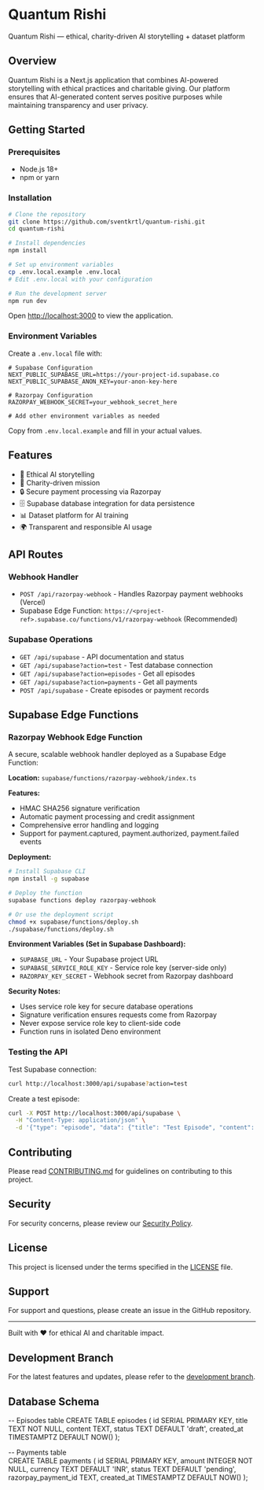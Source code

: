 # Quantum Rishi

Quantum Rishi — ethical, charity-driven AI storytelling + dataset platform

## Overview

Quantum Rishi is a Next.js application that combines AI-powered storytelling with ethical practices and charitable giving. Our platform ensures that AI-generated content serves positive purposes while maintaining transparency and user privacy.

## Getting Started

### Prerequisites
- Node.js 18+
- npm or yarn

### Installation

```bash
# Clone the repository
git clone https://github.com/sventkrtl/quantum-rishi.git
cd quantum-rishi

# Install dependencies
npm install

# Set up environment variables
cp .env.local.example .env.local
# Edit .env.local with your configuration

# Run the development server
npm run dev
```

Open [http://localhost:3000](http://localhost:3000) to view the application.

### Environment Variables

Create a `.env.local` file with:

```env
# Supabase Configuration
NEXT_PUBLIC_SUPABASE_URL=https://your-project-id.supabase.co
NEXT_PUBLIC_SUPABASE_ANON_KEY=your-anon-key-here

# Razorpay Configuration
RAZORPAY_WEBHOOK_SECRET=your_webhook_secret_here

# Add other environment variables as needed
```

Copy from `.env.local.example` and fill in your actual values.

## Features

- 🤖 Ethical AI storytelling
- 💝 Charity-driven mission
- 🔒 Secure payment processing via Razorpay
- 🗄️ Supabase database integration for data persistence
- 📊 Dataset platform for AI training
- 🌍 Transparent and responsible AI usage

## API Routes

### Webhook Handler
- `POST /api/razorpay-webhook` - Handles Razorpay payment webhooks (Vercel)
- Supabase Edge Function: `https://<project-ref>.supabase.co/functions/v1/razorpay-webhook` (Recommended)

### Supabase Operations
- `GET /api/supabase` - API documentation and status
- `GET /api/supabase?action=test` - Test database connection
- `GET /api/supabase?action=episodes` - Get all episodes
- `GET /api/supabase?action=payments` - Get all payments
- `POST /api/supabase` - Create episodes or payment records

## Supabase Edge Functions

### Razorpay Webhook Edge Function

A secure, scalable webhook handler deployed as a Supabase Edge Function:

**Location:** `supabase/functions/razorpay-webhook/index.ts`

**Features:**
- HMAC SHA256 signature verification
- Automatic payment processing and credit assignment
- Comprehensive error handling and logging
- Support for payment.captured, payment.authorized, payment.failed events

**Deployment:**
```bash
# Install Supabase CLI
npm install -g supabase

# Deploy the function
supabase functions deploy razorpay-webhook

# Or use the deployment script
chmod +x supabase/functions/deploy.sh
./supabase/functions/deploy.sh
```

**Environment Variables (Set in Supabase Dashboard):**
- `SUPABASE_URL` - Your Supabase project URL
- `SUPABASE_SERVICE_ROLE_KEY` - Service role key (server-side only)
- `RAZORPAY_KEY_SECRET` - Webhook secret from Razorpay dashboard

**Security Notes:**
- Uses service role key for secure database operations
- Signature verification ensures requests come from Razorpay
- Never expose service role key to client-side code
- Function runs in isolated Deno environment

### Testing the API

Test Supabase connection:
```bash
curl http://localhost:3000/api/supabase?action=test
```

Create a test episode:
```bash
curl -X POST http://localhost:3000/api/supabase \
  -H "Content-Type: application/json" \
  -d '{"type": "episode", "data": {"title": "Test Episode", "content": "Hello World", "status": "draft"}}'
```

## Contributing

Please read [CONTRIBUTING.md](CONTRIBUTING.md) for guidelines on contributing to this project.

## Security

For security concerns, please review our [Security Policy](SECURITY.md).

## License

This project is licensed under the terms specified in the [LICENSE](LICENSE) file.

## Support

For support and questions, please create an issue in the GitHub repository.

---

Built with ❤️ for ethical AI and charitable impact.

## Development Branch

For the latest features and updates, please refer to the [development branch](https://github.com/sventkrtl/quantum-rishi/pull/new/feature/supabase-integration).

## Database Schema

-- Episodes table
CREATE TABLE episodes (
  id SERIAL PRIMARY KEY,
  title TEXT NOT NULL,
  content TEXT,
  status TEXT DEFAULT 'draft',
  created_at TIMESTAMPTZ DEFAULT NOW()
);

-- Payments table  
CREATE TABLE payments (
  id SERIAL PRIMARY KEY,
  amount INTEGER NOT NULL,
  currency TEXT DEFAULT 'INR',
  status TEXT DEFAULT 'pending',
  razorpay_payment_id TEXT,
  created_at TIMESTAMPTZ DEFAULT NOW()
);
